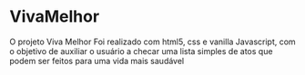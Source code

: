 # VivaMelhor
 O projeto Viva Melhor Foi realizado com html5, css e vanilla  Javascript, com o objetivo de auxiliar o usuário a checar uma lista simples de atos que podem ser feitos para uma vida mais saudável 
